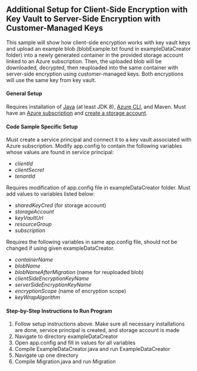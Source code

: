 ## Additional Setup for Client-Side Encryption with Key Vault to Server-Side Encryption with Customer-Managed Keys
This sample will show how client-side encryption works with key vault keys and upload an example blob (blobExample.txt 
found in exampleDataCreator folder) into a newly generated container in the provided storage account linked to an Azure subscription.
Then, the uploaded blob will be downloaded, decrypted, then reuploaded into the same container with server-side encryption
using customer-managed keys. Both encryptions will use the same key from key vault. 

#### General Setup
Requires installation of [Java](https://docs.microsoft.com/en-us/java/azure/jdk/?view=azure-java-stable) 
(at least JDK 8), [Azure CLI](https://docs.microsoft.com/en-us/cli/azure/install-azure-cli?view=azure-cli-latest), 
and Maven. Must have an [Azure subscription](https://azure.microsoft.com/en-us/free/) and 
[create a storage account](https://docs.microsoft.com/en-us/azure/storage/common/storage-account-create?tabs=azure-portal).

#### Code Sample Specific Setup
Must create a service principal and connect it to a key vault associated with Azure subscription. Modify app.config 
to contain the following variables whose values are found in service principal:
 * *clientId*
 * *clientSecret*
 * *tenantId*

Requires modification of app.config file in exampleDataCreator folder. Must add values to variables listed below:
 * *sharedKeyCred* (for storage account)
 * *storageAccount*
 * *keyVaultUrl*
 * *resourceGroup*
 * *subscription*
 
 Requires the following variables in same app.config file, should not be changed if using given exampleDataCreator.
 * *containerName*
 * *blobName*
 * *blobNameAfterMigration* (name for reuploaded blob)
 * *clientSideEncryptionKeyName*
 * *serverSideEncryptionKeyName*
 * *encryptionScope* (name of encryption scope)
 * *keyWrapAlgorithm*

#### Step-by-Step Instructions to Run Program
1. Follow setup instructions above. Make sure all necessary installations are done, service principal is created, and
storage account is made
2. Navigate to directory exampleDataCreator
3. Open app.config and fill in values for all variables
4. Compile ExampleDataCreator.java and run ExampleDataCreator
5. Navigate up one directory
6. Compile Migration.java and run Migration